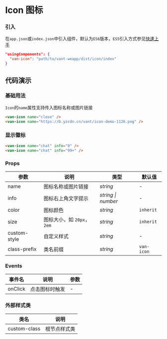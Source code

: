 # Icon 图标

### 引入

在`app.json`或`index.json`中引入组件，默认为`ES6`版本，`ES5`引入方式参见[快速上手](#/quickstart)

```json
"usingComponents": {
  "van-icon": "path/to/vant-weapp/dist/icon/index"
}
```

## 代码演示

### 基础用法

`Icon`的`name`属性支持传入图标名称或图片链接

```html
<van-icon name="close" />
<van-icon name="https://b.yzcdn.cn/vant/icon-demo-1126.png" />
```

### 显示徽标

 ```html
<van-icon name="chat" info="9" />
<van-icon name="chat" info="99+" />
```

### Props

| 参数 | 说明 | 类型 | 默认值 |
|-----------|-----------|-----------|-------------|
| name | 图标名称或图片链接 | *string* | - |
| info | 图标右上角文字提示 | *string \| number* | - |
| color | 图标颜色 | *string* | `inherit` |
| size | 图标大小，如 `20px`，`2em` | *string* | `inherit` |
| custom-style | 自定义样式 | *string* | - |
| class-prefix | 类名前缀 | *string* | `van-icon` |

### Events

| 事件名 | 说明 | 参数 |
|-----------|-----------|-----------|
| onClick | 点击图标时触发 | - |

### 外部样式类

| 类名 | 说明 |
|-----------|-----------|
| custom-class | 根节点样式类 |
